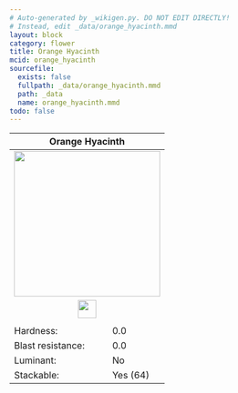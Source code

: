 ```yaml
---
# Auto-generated by _wikigen.py. DO NOT EDIT DIRECTLY!
# Instead, edit _data/orange_hyacinth.mmd
layout: block
category: flower
title: Orange Hyacinth
mcid: orange_hyacinth
sourcefile:
  exists: false
  fullpath: _data/orange_hyacinth.mmd
  path: _data
  name: orange_hyacinth.mmd
todo: false
---
```


<table class="block-info"><thead><tr>
<th colspan=2>Orange Hyacinth</th>
</tr></thead><tbody>
<tr><td colspan=2 class="cell-image-big" style="text-align:center"><img onerror="this.src={{ "/img/missing_lg.png" | relative_url | jsonify | escape }}" src="/allotment/img/textures/allotment/orange_hyacinth.png" width="256" height="256" alt="" class="preview-icon"></td></tr>
<tr><td colspan=2 class="cell-image-small" style="text-align:center"><img onerror="this.src={{ "/img/missing.png" | relative_url | jsonify | escape }}" src="/allotment/img/inventory_textures/allotment/orange_hyacinth.png" width="32" height="32" alt="" class="inventory-icon"></td></tr>
<tr><td colspan=2 style="text-align:center"><span class="tool-info tool-none tool-level-0" title="Does not require or break faster with any tool"></span></td></tr>
<tr><td>Hardness:</td><td>0.0</td></tr>
<tr><td>Blast resistance:</td><td>0.0</td></tr>
<tr><td>Luminant:</td><td>No</td></tr>
<tr><td>Stackable:</td><td>Yes (64)</td></tr>
</tbody></table>

